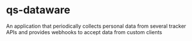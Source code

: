 # qs-dataware
An application that periodically collects personal data from several tracker APIs and provides webhooks to accept data from custom clients
